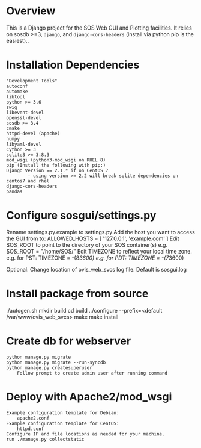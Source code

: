 Overview
========

This is a Django project for the SOS Web GUI and Plotting facilities. 
It relies on sosdb >=3, `django`, and `django-cors-headers` (install
via python pip is the easiest)..

Installation Dependencies
=========================
    "Development Tools"
    autoconf
    automake
    libtool
    python >= 3.6
    swig
    libevent-devel
    openssl-devel
    sosdb >= 3.4
    cmake
    httpd-devel (apache)
    numpy
    libyaml-devel
    Cython >= 3
    sqlite3 >= 3.8.3
    mod_wsgi (python3-mod_wsgi on RHEL 8)
    pip (Install the following with pip:)
	Django Version == 2.1.* if on CentOS 7
            - using version >= 2.2 will break sqlite dependencies on centos7 and rhel
	django-cors-headers
	pandas

Configure sosgui/settings.py
=====================
Rename settings.py.example to settings.py
Add the host you want to  access the GUI from to:
    ALLOWED_HOSTS = [
        '127.0.0.1',
        'example.com'
    ]
Edit SOS_ROOT to point to the directory of your SOS container(s)
    e.g. SOS_ROOT = "/home/SOS/"
Edit TIMEZONE to reflect your local time zone.
    e.g. for PST:
        TIMEZONE = -(8*3600)
    e.g. for PDT:
        TIMEZONE = -(7*3600)

Optional:
    Change location of ovis_web_svcs log file. Default is sosgui.log

Install package from source
===========================
./autogen.sh
mkdir build
cd build
../configure --prefix=<default /var/www/ovis_web_svcs>
make
make install

Create db for webserver
=======================
    python manage.py migrate
    python manage.py migrate --run-syncdb
    python manage.py createsuperuser
        Follow prompt to create admin user after running command
    
Deploy with Apache2/mod_wsgi
============================
    Example configuration template for Debian:
        apache2.conf
    Example configuration template for CentOS:
        httpd.conf
    Configure IP and file locations as needed for your machine.
    run ./manage.py collectstatic
